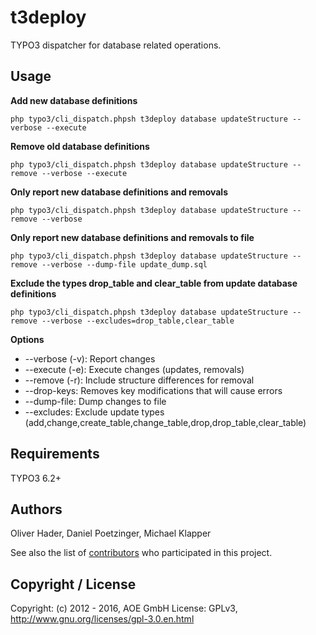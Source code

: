# t3deploy

TYPO3 dispatcher for database related operations.

## Usage

**Add new database definitions**
```
php typo3/cli_dispatch.phpsh t3deploy database updateStructure --verbose --execute
```
**Remove old database definitions**
```
php typo3/cli_dispatch.phpsh t3deploy database updateStructure --remove --verbose --execute
```
**Only report new database definitions and removals**
```
php typo3/cli_dispatch.phpsh t3deploy database updateStructure --remove --verbose
```
**Only report new database definitions and removals to file**
```
php typo3/cli_dispatch.phpsh t3deploy database updateStructure --remove --verbose --dump-file update_dump.sql
```
**Exclude the types drop_table and clear_table from update database definitions**
```
php typo3/cli_dispatch.phpsh t3deploy database updateStructure --remove --verbose --excludes=drop_table,clear_table
```

**Options**
* --verbose (-v): Report changes
* --execute (-e): Execute changes (updates, removals)
* --remove (-r): Include structure differences for removal
* --drop-keys: Removes key modifications that will cause errors
* --dump-file: Dump changes to file
* --excludes: Exclude update types (add,change,create_table,change_table,drop,drop_table,clear_table)

## Requirements

TYPO3 6.2+

## Authors

Oliver Hader, Daniel Poetzinger, Michael Klapper

See also the list of [contributors](https://github.com/AOEpeople/t3deploy/contributors) who participated in this project.

## Copyright / License

Copyright: (c) 2012 - 2016, AOE GmbH
License: GPLv3, <http://www.gnu.org/licenses/gpl-3.0.en.html>